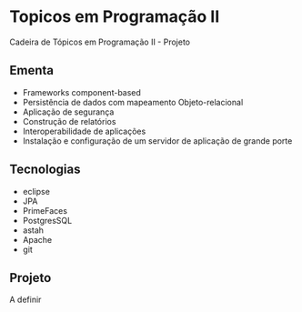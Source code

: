 # Topicos em Programação II
Cadeira de Tópicos em Programação II - Projeto

## Ementa
   - Frameworks component-based
   - Persistência de dados com mapeamento Objeto-relacional
   - Aplicação de segurança
   - Construção de relatórios
   - Interoperabilidade de aplicações
   - Instalação e configuração de um servidor de aplicação de grande porte
  
## Tecnologias
   - eclipse
   - JPA
   - PrimeFaces
   - PostgresSQL
   - astah 
   - Apache
   - git

## Projeto
A definir

